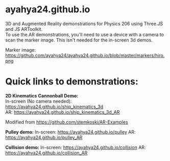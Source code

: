 # ayahya24.github.io

3D and Augmented Reality demonstrations for Physics 206 using Three.JS and JS ARToolkit.  
To use the AR demonstrations, you'll need to use a device with a camera to scan the marker image. This isn't needed for the in-screen 3d demos.  
  
Marker image: https://github.com/ayahya24/ayahya24.github.io/blob/master/markers/hiro.png  

# Quick links to demonstrations:  
**2D Kinematics Cannonball Demo:**  
In-screen (No camera needed): https://ayahya24.github.io/ship_kinematics_3d  
AR: https://ayahya24.github.io/ship_kinematics_3d_AR  
  
Modified from 
https://github.com/stemkoski/AR-Examples


**Pulley demo:**
In-screen: https://ayahya24.github.io/pulley
AR: https://ayahya24.github.io/pulley_AR

**Collision demo:**
In-screen: https://ayahya24.github.io/collision
AR: https://ayahya24.github.io/collision_AR